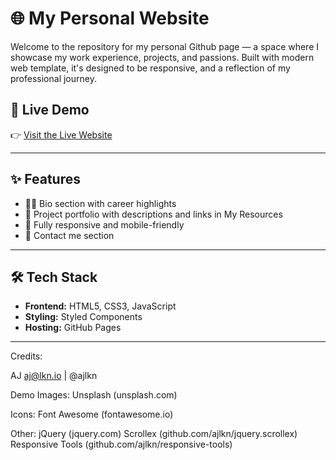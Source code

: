 # 🌐 My Personal Website

Welcome to the repository for my personal Github page — a space where I showcase my work experience, projects, and passions. 
Built with modern web template, it's designed to be responsive, and a reflection of my professional journey.


## 🚀 Live Demo

👉 [Visit the Live Website]([https://lorenzomarc.github.io/])

---

## ✨ Features

- 🧑‍💼 Bio section with career highlights
- 💼 Project portfolio with descriptions and links in My Resources
- 📱 Fully responsive and mobile-friendly
- 📧 Contact me section
---

## 🛠️ Tech Stack

- **Frontend:** HTML5, CSS3, JavaScript 
- **Styling:**  Styled Components
- **Hosting:** GitHub Pages

---
Credits: 

AJ aj@lkn.io | @ajlkn

Demo Images:
	Unsplash (unsplash.com)

Icons:
	Font Awesome (fontawesome.io)

Other:
	jQuery (jquery.com)
	Scrollex (github.com/ajlkn/jquery.scrollex)
	Responsive Tools (github.com/ajlkn/responsive-tools)
